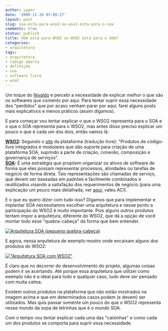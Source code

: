 ```yaml
---
author: vyper
date: '2009-11-26 07:00:27'
layout: post
slug: soa-esta-para-wso2-ou-wso2-esta-para-o-soa
comments: true
status: publish
title: SOA está para WSO2 ou WSO2 está para o SOA?
categories:
- arquitetura
tags:
- arquitetura
- código aberto
- definição
- soa
- software livre
- wso2
---
```


Um toque do [Nivaldo](http://www.nivaldoarruda.com.br) e percebi a necessidade
de explicar melhor o que são os softwares que comento por aqui. Para tentar
suprir essa necessidade dos "perdidos" que por acaso venham parar por aqui,
farei alguns posts mais explicativos e menos práticos (assim digamos).

E para começar vou tentar explicar o que o WSO2 representa para o SOA e o que
o SOA representa para o WSO2, mas antes disso preciso explicar um pouco o que
é cada um dos dois, então vamos lá:

**[WSO2](/glossario/#WSO2):** Segundo o [site](http://www.wso2.org) da plataforma (tradução livre): "Produtos de código-livre integrados e modulares que dão suporte para criação de uma plataforma SOA, suprindo a parte de criação, conexão, composição e governança de serviços".  
**[SOA](/glossario/#SOA):** É uma estratégia que propõem organizar os ativos de software de forma que eles possam representar processos, atividades ou tarefas de negócio de forma direta. Tais representações são chamadas de serviço, que devem ser baseadas em padrões e facilmente combinados e reutilizados visando a satisfação dos requerimentos de negócio (para uma explicação um pouco mais detalhada, ver [aqui](http://www.ici.curitiba.org.br/exibirArtigo.aspx?idf=13), valeu AC!).

E o que eu quero dizer com tudo isso? Digamos que para implementar e implantar
SOA necessitamos escolher uma arquitetura e nesse ponto a participação do WSO2
é muito importante. Pois alguns outros produtos tentam impor a arquitetura,
diferente do WSO2, que dá a opção de você montar todo esse "quebra-cabeça" da
forma que bem entender.

[![Arquitetura SOA (pequeno quebra-cabeça)](http://assets.mcorp.com.br/wp-content/uploads/2009/11/arquitetura-soa-300x225.png)](http://assets.mcorp.com.br/wp-content/uploads/2009/11/arquitetura-soa.png "Arquitetura SOA (pequeno quebra-cabeça)")

E agora, nessa arquitetura de exemplo mostro onde encaixam alguns dos produtos
do WSO2:

[!["Arquitetura SOA com WSO2"](http://assets.mcorp.com.br/wp-content/uploads/2009/11/arquitetura-soa-with-wso2-300x225.png)](http://assets.mcorp.com.br/wp-content/uploads/2009/11/arquitetura-soa-with-wso2.png "Arquitetura SOA com WSO2")

É claro que no decorrer do desenvolvimento do projeto, algumas coisas podem ir
se acertando. Até porque essa arquitetura que utilizei como exemplo não é a
ideal para todo e qualquer caso, tudo deve ser pensado com muita calma.

Existem outros produtos na plataforma que não estão mostrados na imagem acima
e que em determinados casos podem (e devem) ser utilizados. Mas quis passar
somente um pouco do que o WSO2 representa nesse mundo da sopa de letrinhas que
é o mundo SOA.

Com o tempo vou tentar explicar cada uma das "caixinhas" e como cada um dos
produtos se comporta para suprir essa necessidade.

